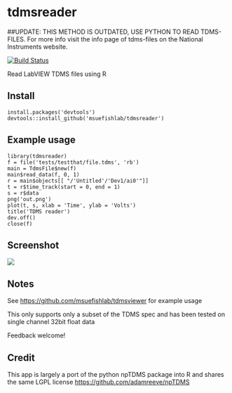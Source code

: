 # tdmsreader
##UPDATE: THIS METHOD IS OUTDATED, USE PYTHON TO READ TDMS-FILES. For more info visit the info page of tdms-files on the National Instruments website.

[![Build Status](https://travis-ci.org/msuefishlab/tdmsreader.svg?branch=master)](https://travis-ci.org/msuefishlab/tdmsreader)

Read LabVIEW TDMS files using R


## Install

    install.packages('devtools')
    devtools::install_github('msuefishlab/tdmsreader')

## Example usage

    library(tdmsreader)
    f = file('tests/testthat/file.tdms', 'rb')
    main = TdmsFile$new(f)
    main$read_data(f, 0, 1)
    r = main$objects[[ "/'Untitled'/'Dev1/ai0'"]]
    t = r$time_track(start = 0, end = 1)
    s = r$data
    png('out.png')
    plot(t, s, xlab = 'Time', ylab = 'Volts')
    title('TDMS reader')
    dev.off()
    close(f)
   

## Screenshot

![](img/test.png)

## Notes

See https://github.com/msuefishlab/tdmsviewer for example usage

This only supports only a subset of the TDMS spec and has been tested on single channel 32bit float data

Feedback welcome!

## Credit

This app is largely a port of the python npTDMS package into R and shares the same LGPL license https://github.com/adamreeve/npTDMS

